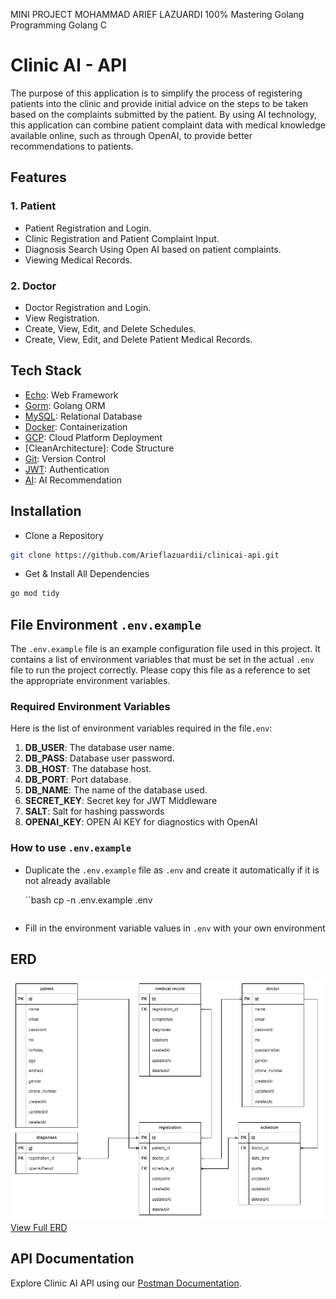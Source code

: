 MINI PROJECT MOHAMMAD ARIEF LAZUARDI
100% Mastering Golang Programming
Golang C

# Clinic AI - API

The purpose of this application is to simplify the process of registering patients into the clinic and provide initial advice on the steps to be taken based on the complaints submitted by the patient. By using AI technology, this application can combine patient complaint data with medical knowledge available online, such as through OpenAI, to provide better recommendations to patients.

## Features

### 1. Patient

- Patient Registration and Login.
- Clinic Registration and Patient Complaint Input.
- Diagnosis Search Using Open AI based on patient complaints.
- Viewing Medical Records.

### 2. Doctor

- Doctor Registration and Login.
- View Registration.
- Create, View, Edit, and Delete Schedules.
- Create, View, Edit, and Delete Patient Medical Records.

## Tech Stack

- [Echo](https://echo.labstack.com/): Web Framework
- [Gorm](https://gorm.io/): Golang ORM
- [MySQL](https://www.mysql.com/): Relational Database
- [Docker](https://www.docker.com/): Containerization
- [GCP](https://cloud.google.com//): Cloud Platform Deployment
- [CleanArchitecture]: Code Structure
- [Git](https://git-scm.com/): Version Control
- [JWT](https://jwt.io/): Authentication
- [AI](https://platform.openai.com/playground): AI Recommendation

## Installation

- Clone a Repository

```bash
git clone https://github.com/Arieflazuardii/clinicai-api.git
```

- Get & Install All Dependencies

```bash
go mod tidy
```

## File Environment `.env.example`

The `.env.example` file is an example configuration file used in this project. It contains a list of environment variables that must be set in the actual `.env` file to run the project correctly. Please copy this file as a reference to set the appropriate environment variables.

### Required Environment Variables

Here is the list of environment variables required in the file`.env`:

1. **DB_USER**: The database user name.
2. **DB_PASS**: Database user password.
3. **DB_HOST**: The database host.
4. **DB_PORT**: Port database.
5. **DB_NAME**: The name of the database used.
6. **SECRET_KEY**: Secret key for JWT Middleware
7. **SALT**: Salt for hashing passwords
8. **OPENAI_KEY**: OPEN AI KEY for diagnostics with OpenAI

### How to use `.env.example`

- Duplicate the `.env.example` file as `.env` and create it automatically if it is not already available

  ``bash
  cp -n .env.example .env

  ```

  ```

- Fill in the environment variable values in `.env` with your own environment

## ERD

![ERD](./docs/clinic-ai-erd.png)
[View Full ERD](https://drive.google.com/file/d/1DqCH-WJ7pB8S69n08bwxjbLXrfasAx0Y/view?usp=sharing)

## API Documentation

Explore Clinic AI API using our [Postman Documentation](https://documenter.getpostman.com/view/24198072/2s9YXb95bM).
